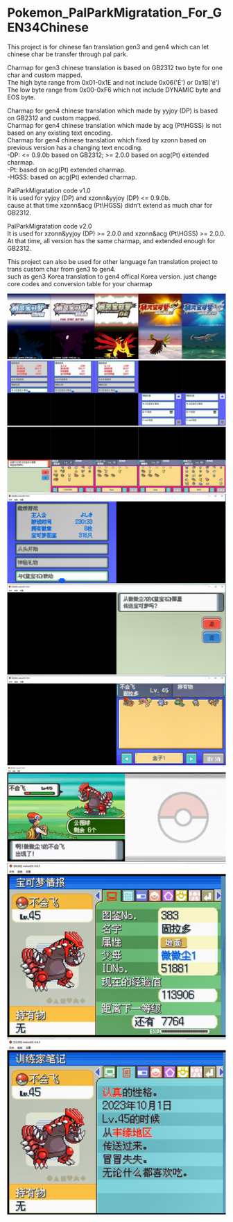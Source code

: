 # Pokemon_PalParkMigratation_For_GEN34Chinese
This project is for chinese fan translation gen3 and gen4 which can let chinese char be transfer through pal park.

Charmap for gen3 chinese translation is based on GB2312 two byte for one char and custom mapped. <br>
The high byte range from 0x01-0x1E and not include 0x06('É') or 0x1B('é') <br>
The low byte range from 0x00-0xF6 which not include DYNAMIC byte and EOS byte.

Charmap for gen4 chinese translation which made by yyjoy (DP) is based on GB2312 and custom mapped.<br>
Charmap for gen4 chinese translation which made by acg (Pt\HGSS) is not based on any existing text encoding.<br>
Charmap for gen4 chinese translation which fixed by xzonn based on previous version has a changing text encoding.<br>
-DP: <= 0.9.0b based on GB2312; >= 2.0.0 based on acg(Pt) extended charmap.<br>
-Pt: based on acg(Pt) extended charmap.<br>
-HGSS: based on acg(Pt) extended charmap.

PalParkMigratation code v1.0 <br>
It is used for yyjoy (DP) and xzonn&yyjoy (DP) <= 0.9.0b. <br>
cause at that time xzonn&acg (Pt\HGSS) didn't extend as much char for GB2312.

PalParkMigratation code v2.0 <br>
It is used for xzonn&yyjoy (DP) >= 2.0.0 and xzonn&acg (Pt\HGSS) >= 2.0.0. <br>
At that time, all version has the same charmap, and extended enough for GB2312.

This project can also be used for other language fan translation project to trans custom char from gen3 to gen4. <br>
such as gen3 Korea translation to gen4 offical Korea version. just change core codes and conversion table for your charmap


![shown](./release/v2.0/1.jpg)
![shown](./release/v2.0/2.jpg)
![shown](./release/v2.0/3.jpg)
![shown](./release/v1.0/06.png)
![shown](./release/v1.0/07.png)
![shown](./release/v1.0/08.png)
![shown](./release/v1.0/09.png)
![shown](./release/v1.0/10.png)
![shown](./release/v1.0/11.png)